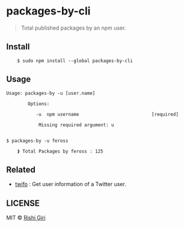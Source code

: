 # packages-by-cli

> Total published packages by an npm user.

## Install 

```
	$ sudo npm install --global packages-by-cli
```

## Usage

```
Usage: packages-by -u [user.name]

		Options:
 
           -u  npm username                           [required]
 
            Missing required argument: u
 
 
$ packages-by -u feross

	❱ Total Packages by feross : 125
```

## Related

- [twifo](https://github.com/codedotjs/twifo-cli) : Get user information of a Twitter user.

## LICENSE

MIT &copy; [Rishi Giri](http://rishigiri.com)

